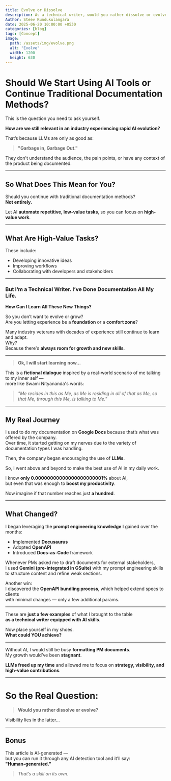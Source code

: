```yaml
---
title: Evolve or Dissolve
description: As a technical writer, would you rather dissolve or evolve?
Author: Steev Kundukulangara
date: 2025-06-20 10:00:00 +0530
categories: [blog]
tags: [Concept]
image:
  path: /assets/img/evolve.png
  alt: "Evolve"
  width: 1200
  height: 630
---
```


# Should We Start Using AI Tools or Continue Traditional Documentation Methods?

This is the question you need to ask yourself.

**How are we still relevant in an industry experiencing rapid AI evolution?**

That’s because LLMs are only as good as:  
> **"Garbage in, Garbage Out."**

They don't understand the audience, the pain points, or have any context of the product being documented.

---

## So What Does This Mean for You?

Should you continue with traditional documentation methods?  
**Not entirely.**

Let AI **automate repetitive, low-value tasks**, so you can focus on **high-value work**.

---

## What Are High-Value Tasks?

These include:

- Developing innovative ideas  
- Improving workflows  
- Collaborating with developers and stakeholders

---

### But I’m a Technical Writer. I’ve Done Documentation All My Life.  
**How Can I Learn All These New Things?**

So you don’t want to evolve or grow?  
Are you letting experience be a **foundation** or a **comfort zone**?

Many industry veterans with decades of experience still continue to learn and adapt.  
Why?  
Because there's **always room for growth and new skills**.

---

> **Ok, I will start learning now...**

This is a **fictional dialogue** inspired by a real-world scenario of me talking to my inner self —  
more like Swami Nityananda's words:

> _"Me resides in this as Me, as Me is residing in all of that as Me, so that Me, through this Me, is talking to Me."_

---

## My Real Journey

I used to do my documentation on **Google Docs** because that’s what was offered by the company.  
Over time, it started getting on my nerves due to the variety of documentation types I was handling.

Then, the company began encouraging the use of **LLMs**.

So, I went above and beyond to make the best use of AI in my daily work.

I know **only 0.00000000000000000000001%** about AI,  
but even that was enough to **boost my productivity**.

Now imagine if that number reaches just **a hundred**.

---

## What Changed?

I began leveraging the **prompt engineering knowledge** I gained over the months:

- Implemented **Docusaurus**  
- Adopted **OpenAPI**  
- Introduced **Docs-as-Code** framework

Whenever PMs asked me to draft documents for external stakeholders,  
I used **Gemini (pre-integrated in GSuite)** with my prompt engineering skills  
to structure content and refine weak sections.

Another win:  
I discovered the **OpenAPI bundling process**, which helped extend specs to clients  
with minimal changes — only a few additional params.

---

These are **just a few examples** of what I brought to the table  
**as a technical writer equipped with AI skills.**

Now place yourself in my shoes.  
**What could YOU achieve?**

---

Without AI, I would still be busy **formatting PM documents**.  
My growth would’ve been **stagnant**.

**LLMs freed up my time** and allowed me to focus on **strategy, visibility, and high-value contributions**.

---

# So the Real Question:

> **Would you rather dissolve or evolve?**

Visibility lies in the latter...

---

## Bonus

This article is AI-generated —  
but you can run it through any AI detection tool and it’ll say:  
**"Human-generated."**

> _That’s a skill on its own._

